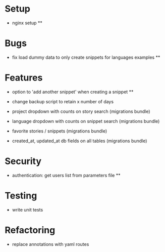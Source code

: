 
Setup
===
- nginx setup **

Bugs
===
- fix load dummy data to only create snippets for languages examples **

Features
===
- option to 'add another snippet' when creating a snippet **

- change backup script to retain x number of days 
- project dropdown with counts on story search (migrations bundle)
- language dropdown with counts on snippet search (migrations bundle)  
- favorite stories / snippets (migrations bundle)
- created_at, updated_at db fields on all tables (migrations bundle)

Security
===
- authentication: get users list from parameters file **

Testing
===
- write unit tests

Refactoring
===
- replace annotations with yaml routes

